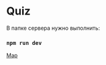# Quiz

В папке сервера нужно выполнить: 

### `npm run dev`

[Map](https://cdn.discordapp.com/attachments/653704476036694028/855023469976485888/RDT_20210617_1256478123560954709567069.jpg)

